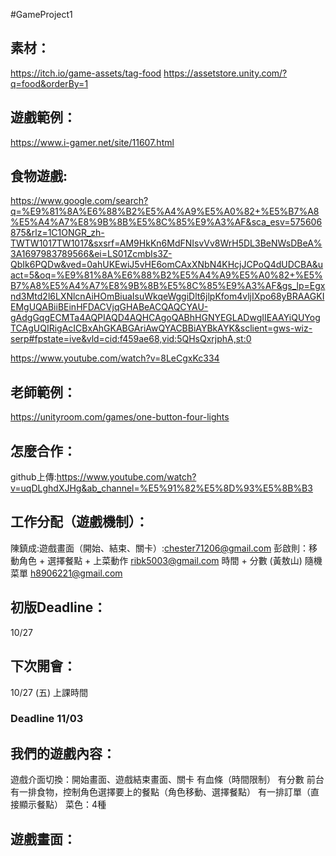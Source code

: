#GameProject1

## 素材：
https://itch.io/game-assets/tag-food
https://assetstore.unity.com/?q=food&orderBy=1

## 遊戲範例：
https://www.i-gamer.net/site/11607.html

## 食物遊戲:
https://www.google.com/search?q=%E9%81%8A%E6%88%B2%E5%A4%A9%E5%A0%82+%E5%B7%A8%E5%A4%A7%E8%9B%8B%E5%8C%85%E9%A3%AF&sca_esv=575606875&rlz=1C1ONGR_zh-TWTW1017TW1017&sxsrf=AM9HkKn6MdFNIsvVv8WrH5DL3BeNWsDBeA%3A1697983789566&ei=LS01ZcmbIs3Z-QbIk6PQDw&ved=0ahUKEwiJ5vHE6omCAxXNbN4KHcjJCPoQ4dUDCBA&uact=5&oq=%E9%81%8A%E6%88%B2%E5%A4%A9%E5%A0%82+%E5%B7%A8%E5%A4%A7%E8%9B%8B%E5%8C%85%E9%A3%AF&gs_lp=Egxnd3Mtd2l6LXNlcnAiHOmBiuaIsuWkqeWggiDlt6jlpKfom4vljIXpo68yBRAAGKIEMgUQABiiBEinHFDACVjqGHABeACQAQCYAU-gAdgGqgECMTa4AQPIAQD4AQHCAgoQABhHGNYEGLADwgIIEAAYiQUYogTCAgUQIRigAcICBxAhGKABGAriAwQYACBBiAYBkAYK&sclient=gws-wiz-serp#fpstate=ive&vld=cid:f459ae68,vid:5QHsQxrjphA,st:0

https://www.youtube.com/watch?v=8LeCgxKc334 

## 老師範例：
https://unityroom.com/games/one-button-four-lights


## 怎麼合作：
github上傳:https://www.youtube.com/watch?v=uqDLghdXJHg&ab_channel=%E5%91%82%E5%8D%93%E5%8B%B3


## 工作分配（遊戲機制）：
陳鎮成:遊戲畫面（開始、結束、關卡）:chester71206@gmail.com
彭啟則：移動角色 + 選擇餐點 + 上菜動作 ribk5003@gmail.com
時間 + 分數 (黃敖山)
隨機菜單 h8906221@gmail.com

## 初版Deadline：
10/27

## 下次開會：
10/27 (五) 上課時間

### Deadline 11/03 


## 我們的遊戲內容：
遊戲介面切換：開始畫面、遊戲結束畫面、關卡
有血條（時間限制）
有分數
前台有一排食物，控制角色選擇要上的餐點（角色移動、選擇餐點）
有一排訂單（直接顯示餐點）
菜色：4種

## 遊戲畫面：
